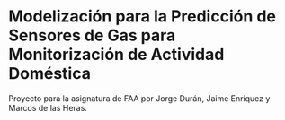 # Modelización para la Predicción de Sensores de Gas para Monitorización de Actividad Doméstica
Proyecto para la asignatura de FAA por Jorge Durán, Jaime Enríquez y Marcos de las Heras.
